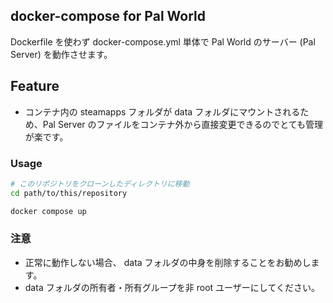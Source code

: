 ## docker-compose for Pal World
Dockerfile を使わず docker-compose.yml 単体で Pal World のサーバー (Pal Server) を動作させます。

## Feature

- コンテナ内の steamapps フォルダが data フォルダにマウントされるため、Pal Server のファイルをコンテナ外から直接変更できるのでとても管理が楽です。

### Usage

```bash
# このリポジトリをクローンしたディレクトリに移動
cd path/to/this/repository

docker compose up
```

### 注意
- 正常に動作しない場合、 data フォルダの中身を削除することをお勧めします。
- data フォルダの所有者・所有グループを非 root ユーザーにしてください。
